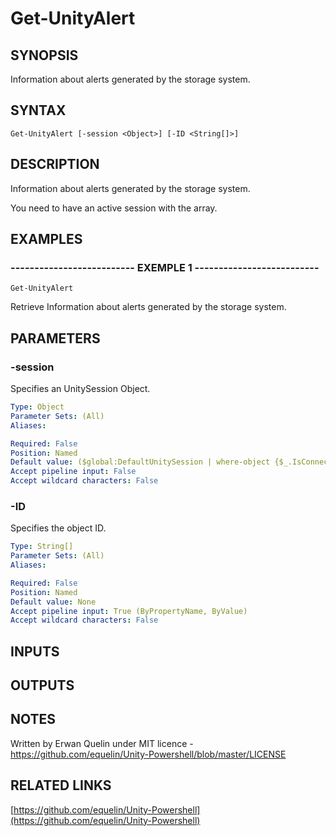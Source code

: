 # Get-UnityAlert

## SYNOPSIS
Information about alerts generated by the storage system.

## SYNTAX

```
Get-UnityAlert [-session <Object>] [-ID <String[]>]
```

## DESCRIPTION
Information about alerts generated by the storage system.
 
You need to have an active session with the array.

## EXAMPLES

### -------------------------- EXEMPLE 1 --------------------------
```
Get-UnityAlert
```

Retrieve Information about alerts generated by the storage system.

## PARAMETERS

### -session
Specifies an UnitySession Object.

```yaml
Type: Object
Parameter Sets: (All)
Aliases: 

Required: False
Position: Named
Default value: ($global:DefaultUnitySession | where-object {$_.IsConnected -eq $true})
Accept pipeline input: False
Accept wildcard characters: False
```

### -ID
Specifies the object ID.

```yaml
Type: String[]
Parameter Sets: (All)
Aliases: 

Required: False
Position: Named
Default value: None
Accept pipeline input: True (ByPropertyName, ByValue)
Accept wildcard characters: False
```

## INPUTS

## OUTPUTS

## NOTES
Written by Erwan Quelin under MIT licence - https://github.com/equelin/Unity-Powershell/blob/master/LICENSE

## RELATED LINKS

[https://github.com/equelin/Unity-Powershell](https://github.com/equelin/Unity-Powershell)

